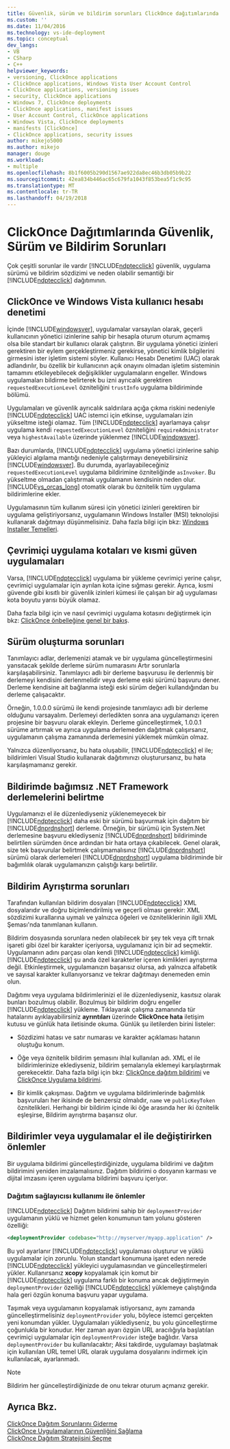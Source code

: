 ```yaml
---
title: Güvenlik, sürüm ve bildirim sorunları ClickOnce dağıtımlarında | Microsoft Docs
ms.custom: ''
ms.date: 11/04/2016
ms.technology: vs-ide-deployment
ms.topic: conceptual
dev_langs:
- VB
- CSharp
- C++
helpviewer_keywords:
- versioning, ClickOnce applications
- ClickOnce applications, Windows Vista User Account Control
- ClickOnce applications, versioning issues
- security, ClickOnce applications
- Windows 7, ClickOnce deployments
- ClickOnce applications, manifest issues
- User Account Control, ClickOnce applications
- Windows Vista, ClickOnce deployments
- manifests [ClickOnce]
- ClickOnce applications, security issues
author: mikejo5000
ms.author: mikejo
manager: douge
ms.workload:
- multiple
ms.openlocfilehash: 8b1f6005b290d1567ae922da8ec46b3db05b9b22
ms.sourcegitcommit: 42ea834b446ac65c679fa1043f853bea5f1c9c95
ms.translationtype: MT
ms.contentlocale: tr-TR
ms.lasthandoff: 04/19/2018
---
```

# <a name="security-versioning-and-manifest-issues-in-clickonce-deployments"></a>ClickOnce Dağıtımlarında Güvenlik, Sürüm ve Bildirim Sorunları

Çok çeşitli sorunlar ile vardır [!INCLUDE[ndptecclick](../deployment/includes/ndptecclick_md.md)] güvenlik, uygulama sürümü ve bildirim sözdizimi ve neden olabilir semantiği bir [!INCLUDE[ndptecclick](../deployment/includes/ndptecclick_md.md)] dağıtımının.

## <a name="clickonce-and-windows-vista-user-account-control"></a>ClickOnce ve Windows Vista kullanıcı hesabı denetimi

İçinde [!INCLUDE[windowsver](../deployment/includes/windowsver_md.md)], uygulamalar varsayılan olarak, geçerli kullanıcının yönetici izinlerine sahip bir hesapla oturum oturum açmamış olsa bile standart bir kullanıcı olarak çalıştırın. Bir uygulama yönetici izinleri gerektiren bir eylem gerçekleştirmeniz gerekirse, yönetici kimlik bilgilerini girmesini ister işletim sistemi söyler. Kullanıcı Hesabı Denetimi (UAC) olarak adlandırılır, bu özellik bir kullanıcının açık onayını olmadan işletim sisteminin tamamını etkileyebilecek değişiklikler uygulamaların engeller. Windows uygulamaları bildirme belirterek bu izni ayrıcalık gerektiren `requestedExecutionLevel` özniteliğini `trustInfo` uygulama bildiriminde bölümü.

Uygulamaları ve güvenlik ayrıcalık saldırılara açığa çıkma riskini nedeniyle [!INCLUDE[ndptecclick](../deployment/includes/ndptecclick_md.md)] UAC istemci için etkinse, uygulamaları izin yükseltme isteği olamaz. Tüm [!INCLUDE[ndptecclick](../deployment/includes/ndptecclick_md.md)] ayarlamaya çalışır uygulama kendi `requestedExecutionLevel` özniteliğini `requireAdministrator` veya `highestAvailable` üzerinde yüklenmez [!INCLUDE[windowsver](../deployment/includes/windowsver_md.md)].

Bazı durumlarda, [!INCLUDE[ndptecclick](../deployment/includes/ndptecclick_md.md)] uygulama yönetici izinlerine sahip yükleyici algılama mantığı nedeniyle çalıştırmayı deneyebilirsiniz [!INCLUDE[windowsver](../deployment/includes/windowsver_md.md)]. Bu durumda, ayarlayabileceğiniz `requestedExecutionLevel` uygulama bildirimine özniteliğinde `asInvoker`. Bu yükseltme olmadan çalıştırmak uygulamanın kendisinin neden olur. [!INCLUDE[vs_orcas_long](../debugger/includes/vs_orcas_long_md.md)] otomatik olarak bu öznitelik tüm uygulama bildirimlerine ekler.

Uygulamasının tüm kullanım süresi için yönetici izinleri gerektiren bir uygulama geliştiriyorsanız, uygulamanın Windows Installer (MSI) teknolojisi kullanarak dağıtmayı düşünmelisiniz. Daha fazla bilgi için bkz: [Windows Installer Temelleri](../extensibility/internals/windows-installer-basics.md).

## <a name="online-application-quotas-and-partial-trust-applications"></a>Çevrimiçi uygulama kotaları ve kısmi güven uygulamaları

Varsa, [!INCLUDE[ndptecclick](../deployment/includes/ndptecclick_md.md)] uygulama bir yükleme çevrimiçi yerine çalışır, çevrimiçi uygulamalar için ayrılan kota içine sığması gerekir. Ayrıca, kısmi güvende gibi kısıtlı bir güvenlik izinleri kümesi ile çalışan bir ağ uygulaması kota boyutu yarısı büyük olamaz.

Daha fazla bilgi için ve nasıl çevrimiçi uygulama kotasını değiştirmek için bkz: [ClickOnce önbelleğine genel bir bakış](../deployment/clickonce-cache-overview.md).

## <a name="versioning-issues"></a>Sürüm oluşturma sorunları

Tanımlayıcı adlar, derlemenizi atamak ve bir uygulama güncelleştirmesini yansıtacak şekilde derleme sürüm numarasını Artır sorunlarla karşılaşabilirsiniz. Tanımlayıcı adlı bir derleme başvurusu ile derlenmiş bir derlemeyi kendisini derlenmelidir veya derleme eski sürümü başvuru dener. Derleme kendisine ait bağlanma isteği eski sürüm değeri kullandığından bu derleme çalışacaktır.

Örneğin, 1.0.0.0 sürümü ile kendi projesinde tanımlayıcı adlı bir derleme olduğunu varsayalım. Derlemeyi derledikten sonra ana uygulamanızı içeren projesine bir başvuru olarak ekleyin. Derleme güncelleştirmek, 1.0.0.1 sürüme artırmak ve ayrıca uygulama derlemeden dağıtmak çalışırsanız, uygulamanın çalışma zamanında derlemesini yüklemek mümkün olmaz.

Yalnızca düzenliyorsanız, bu hata oluşabilir, [!INCLUDE[ndptecclick](../deployment/includes/ndptecclick_md.md)] el ile; bildirimleri Visual Studio kullanarak dağıtımınızı oluşturursanız, bu hata karşılaşmamanız gerekir.

## <a name="specifying-individual-net-framework-assemblies-in-the-manifest"></a>Bildirimde bağımsız .NET Framework derlemelerini belirtme

Uygulamanızı el ile düzenlediyseniz yüklenemeyecek bir [!INCLUDE[ndptecclick](../deployment/includes/ndptecclick_md.md)] daha eski bir sürümü başvurmak için dağıtım bir [!INCLUDE[dnprdnshort](../code-quality/includes/dnprdnshort_md.md)] derleme. Örneğin, bir sürümü için System.Net derlemesine başvuru eklediyseniz [!INCLUDE[dnprdnshort](../code-quality/includes/dnprdnshort_md.md)] bildiriminde belirtilen sürümden önce ardından bir hata ortaya çıkabilecek. Genel olarak, size tek başvurular belirtmek çalışmamalısınız [!INCLUDE[dnprdnshort](../code-quality/includes/dnprdnshort_md.md)] sürümü olarak derlemeleri [!INCLUDE[dnprdnshort](../code-quality/includes/dnprdnshort_md.md)] uygulama bildiriminde bir bağımlılık olarak uygulamanızın çalıştığı karşı belirtilir.

## <a name="manifest-parsing-issues"></a>Bildirim Ayrıştırma sorunları

Tarafından kullanılan bildirim dosyaları [!INCLUDE[ndptecclick](../deployment/includes/ndptecclick_md.md)] XML dosyalarıdır ve doğru biçimlendirilmiş ve geçerli olması gerekir: XML sözdizimi kurallarına uymalı ve yalnızca öğeleri ve özniteliklerinin ilgili XML Şeması'nda tanımlanan kullanın.

Bildirim dosyasında sorunlara neden olabilecek bir şey tek veya çift tırnak işareti gibi özel bir karakter içeriyorsa, uygulamanız için bir ad seçmektir. Uygulamanın adını parçası olan kendi [!INCLUDE[ndptecclick](../deployment/includes/ndptecclick_md.md)] kimliği. [!INCLUDE[ndptecclick](../deployment/includes/ndptecclick_md.md)] şu anda özel karakterler içeren kimlikleri ayrıştırma değil. Etkinleştirmek, uygulamanızın başarısız olursa, adı yalnızca alfabetik ve sayısal karakter kullanıyorsanız ve tekrar dağıtmayı denemeden emin olun.

Dağıtımı veya uygulama bildirimlerinizi el ile düzenlediyseniz, kasıtsız olarak bunları bozulmuş olabilir. Bozulmuş bir bildirim doğru engeller [!INCLUDE[ndptecclick](../deployment/includes/ndptecclick_md.md)] yükleme. Tıklayarak çalışma zamanında tür hatalarını ayıklayabilirsiniz **ayrıntıları** üzerinde **ClickOnce hata** iletişim kutusu ve günlük hata iletisinde okuma. Günlük şu iletilerden birini listeler:

- Sözdizimi hatası ve satır numarası ve karakter açıklaması hatanın oluştuğu konum.

- Öğe veya öznitelik bildirim şemasını ihlal kullanılan adı. XML el ile bildirimlerinize eklediyseniz, bildirim şemalarıyla eklemeyi karşılaştırmak gerekecektir. Daha fazla bilgi için bkz: [ClickOnce dağıtım bildirimi](../deployment/clickonce-deployment-manifest.md) ve [ClickOnce Uygulama bildirimi](../deployment/clickonce-application-manifest.md).

- Bir kimlik çakışması. Dağıtım ve uygulama bildirimlerinde bağımlılık başvuruları her ikisinde de benzersiz olmalıdır, `name` ve `publicKeyToken` öznitelikleri. Herhangi bir bildirim içinde iki öğe arasında her iki öznitelik eşleşirse, Bildirim ayrıştırma başarısız olur.

## <a name="precautions-when-manually-changing-manifests-or-applications"></a>Bildirimler veya uygulamalar el ile değiştirirken önlemler

Bir uygulama bildirimi güncelleştirdiğinizde, uygulama bildirimi ve dağıtım bildirimini yeniden imzalamalısınız. Dağıtım bildirimi o dosyanın karması ve dijital imzasını içeren uygulama bildirimi başvuru içeriyor.

### <a name="precautions-with-deployment-provider-usage"></a>Dağıtım sağlayıcısı kullanımı ile önlemler

[!INCLUDE[ndptecclick](../deployment/includes/ndptecclick_md.md)] Dağıtım bildirimi sahip bir `deploymentProvider` uygulamanın yüklü ve hizmet gelen konumunun tam yolunu gösteren özelliği:

```xml
<deploymentProvider codebase="http://myserver/myapp.application" />
```

Bu yol ayarlanır [!INCLUDE[ndptecclick](../deployment/includes/ndptecclick_md.md)] uygulaması oluşturur ve yüklü uygulamalar için zorunlu. Yolun standart konumuna işaret eden nerede [!INCLUDE[ndptecclick](../deployment/includes/ndptecclick_md.md)] yükleyici uygulamasından ve güncelleştirmeleri yükler. Kullanırsanız **xcopy** kopyalamak için komut bir [!INCLUDE[ndptecclick](../deployment/includes/ndptecclick_md.md)] uygulama farklı bir konuma ancak değiştirmeyin `deploymentProvider` özelliği [!INCLUDE[ndptecclick](../deployment/includes/ndptecclick_md.md)] yüklemeye çalıştığında hala geri özgün konuma başvuru yapar uygulama.

Taşımak veya uygulamanın kopyalamak istiyorsanız, aynı zamanda güncelleştirmelisiniz `deploymentProvider` yolu, böylece istemci gerçekten yeni konumdan yükler. Uygulamaları yüklediyseniz, bu yolu güncelleştirme çoğunlukla bir konudur. Her zaman ayarı özgün URL aracılığıyla başlatılan çevrimiçi uygulamalar için `deploymentProvider` isteğe bağlıdır. Varsa `deploymentProvider` bu kullanılacaktır; Aksi takdirde, uygulamayı başlatmak için kullanılan URL temel URL olarak uygulama dosyalarını indirmek için kullanılacak, ayarlanmadı.

> [!NOTE]
> Bildirim her güncelleştirdiğinizde de onu tekrar oturum açmanız gerekir.

## <a name="see-also"></a>Ayrıca Bkz.

[ClickOnce Dağıtım Sorunlarını Giderme](../deployment/troubleshooting-clickonce-deployments.md)  
[ClickOnce Uygulamalarının Güvenliğini Sağlama](../deployment/securing-clickonce-applications.md)  
[ClickOnce Dağıtım Stratejisini Seçme](../deployment/choosing-a-clickonce-deployment-strategy.md)